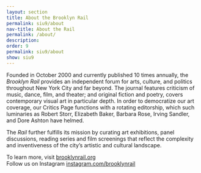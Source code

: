 ```yaml
---
layout: section
title: About the Brooklyn Rail
permalink: siu9/about
nav-title: About the Rail
permalink: /about/
description:
order: 9
permalink: siu9/about
show: siu9
---
```


Founded in October 2000 and currently published 10 times annually, the _Brooklyn Rail_ provides an independent forum for arts, culture, and politics throughout New York City and far beyond. The journal features criticism of music, dance, film, and theater; and original fiction and poetry, covers contemporary visual art in particular depth. In order to democratize our art coverage, our Critics Page functions with a rotating editorship, which such luminaries as Robert Storr, Elizabeth Baker, Barbara Rose, Irving Sandler, and Dore Ashton have helmed.

The _Rail_ further fulfills its mission by curating art exhibitions, panel discussions, reading series and film screenings that reflect the complexity and inventiveness of the city’s artistic and cultural landscape.

To learn more, visit [brooklynrail.org](https://brooklynrail.org/)<br/>
Follow us on Instagram [instagram.com/brooklynrail](https://www.instagram.com/brooklynrail/)
